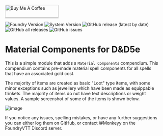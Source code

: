 <a href="https://www.buymeacoffee.com/M0nk3yy" target="_blank"><img src="https://www.buymeacoffee.com/assets/img/custom_images/orange_img.png" alt="Buy Me A Coffee" style="height: 41px !important;width: 174px !important;box-shadow: 0px 3px 2px 0px rgba(190, 190, 190, 0.5) !important;-webkit-box-shadow: 0px 3px 2px 0px rgba(190, 190, 190, 0.5) !important;" ></a> 

![Foundry Version](https://img.shields.io/endpoint?url=https%3A%2F%2Ffoundryshields.com%2Fversion%3Fstyle%3Dflat%26url%3Dhttps%3A%2F%2Fraw.githubusercontent.com%2FM0nk3yy%2FMC5e%2Fmain%2Fmodule.json)
![System Version](https://img.shields.io/endpoint?url=https%3A%2F%2Ffoundryshields.com%2Fsystem%3FnameType%3Dshort%26showVersion%3D1%26style%3Dflat%26url%3Dhttps%3A%2F%2Fraw.githubusercontent.com%2FM0nk3yy%2FMC5e%2Fmain%2Fmodule.json)
![GitHub release (latest by date)](https://img.shields.io/github/v/release/M0nk3yy/MC5e) ![GitHub all releases](https://img.shields.io/github/downloads/M0nk3yy/MC5e/total) 
![GitHub issues](https://img.shields.io/github/issues-raw/M0nk3yy/MC5e)


# Material Components for D&D5e

This is a simple module that adds a `Material Components` compendium. This compendium contains pre-made material spell components for all spells that have an associated gold cost. 

The majority of items are created as basic "Loot" type items, with some minor exceptions such as jewellery which have been made as equippable trinkets. The majority of items do not have text descriptions or weight values. A sample screenshot of some of the items is shown below.

![image](https://github.com/M0nk3yy/MC5e/assets/66137312/61aa0db7-f87d-46ad-a2af-311164e2eab5)

If you notice any issues, spelling mistakes, or have any further suggestions you can either log them on GitHub, or contact @Monkeyy on the FoundryVTT Discord server.
